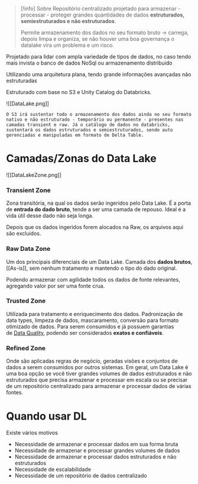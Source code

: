 
> [!info] Sobre
> Repositório centralizado projetado para armazenar - processar - proteger  grandes quantidades de dados **estruturados, semiestruturados e não estruturados**.
> 
> Permite armazenamento dos dados no seu formato bruto -> carrega, depois limpa e organiza, se não houver uma boa governança o datalake vira um problema e um risco.

Projetado para lidar com ampla variedade de tipos de dados, no caso tendo mais invista o banco de dados NoSql ou armazenamento distribuido 

Utilizando uma arquitetura plana, tendo grande informações avançadas não estruturadas

Estruturado com base no S3 e Unity Catalog do Databricks.

![[DataLake.png]]

	O S3 irá sustentar todo o armazenamento dos dados ainda no seu formato nativo e não estruturado - temporário ou permanente - presentes nas camadas transient e raw. Já o catálogo de dados no databricks, sustentará os dados estruturados e semiestruturados, sendo auto gerenciadas e manipuladas em formato de Delta Table.

# Camadas/Zonas do Data Lake

![[DataLakeZone.png]]
### Transient Zone

Zona transitória, na qual os dados serão ingeridos pelo Data Lake. É a porta de **entrada do dado bruto**, tende a ser uma camada de repouso. Ideal é a vida útil desse dado não seja longa.

Depois que os dados ingeridos forem alocados na Raw, os arquivos aqui são excluídos.

### Raw Data Zone

Um dos  principais diferenciais de um Data Lake.
Camada dos **dados brutos**, [[As-is]], sem nenhum tratamento e mantendo o tipo do dado original.

Podendo armazenar com agilidade todos os dados de fonte relevantes, agregando valor por ser uma fonte crua.

### Trusted Zone

Utilizada para tratamento e enriquecimento dos dados. Padronização de data types, limpeza de dados, mascaramento, conversão para formato otimizado de dados. 
Para serem consumidos e já possuem garantias de [Data Quality](https://medium.com/datalakers-blog/como-garantir-a-qualidade-dos-dados-5668d06516c), podendo ser considerados **exatos e confiáveis**.

### Refined Zone

Onde são aplicadas regras de negócio, geradas visões e conjuntos de dados a serem consumidos por outros sistemas.
Em geral, um Data Lake é uma boa opção se você tiver grandes volumes de dados estruturados e não estruturados que precisa armazenar e processar em escala ou se precisar de um repositório centralizado para armazenar e processar dados de várias fontes.
# Quando usar DL

Existe vários motivos
- Necessidade de armazenar e processar dados em sua forma bruta
- Necessidade de armazenar e processar grandes volumes de dados
- Necessidade de armazenar e processar dados estruturados e não estruturados
- Necessidade de escalabilidade
- Necessidade de um repositório de dados centralizado